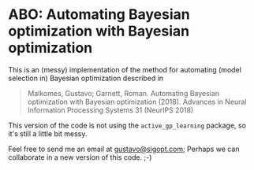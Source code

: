 ABO: Automating Bayesian optimization with Bayesian optimization
=================================

This is an (messy) implementation of the method for automating (model selection in)
Bayesian optimization described in

> Malkomes, Gustavo; Garnett, Roman. Automating Bayesian optimization with
> Bayesian optimization (2018). Advances in Neural Information Processing
> Systems 31 (NeurIPS 2018)

This version of the code is not using the `active_gp_learning` package,
so it's still a little bit messy.

Feel free to send me an email at gustavo@sigopt.com;
Perhaps we can collaborate in a new version of this code. ;-)

